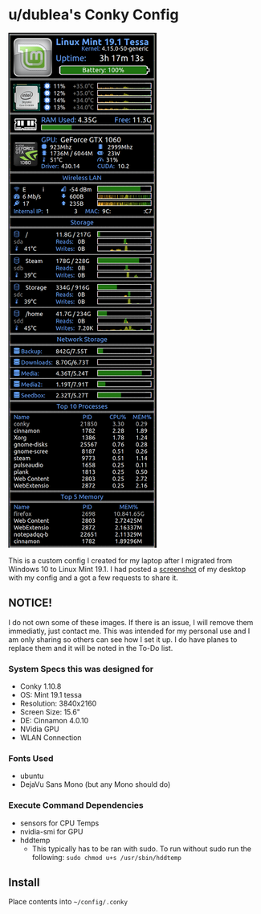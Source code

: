 
# u/dublea's Conky Config

![Screenshot](/Screenshot.png)

This is a custom config I created for my laptop after I migrated from Windows 10 to Linux Mint 19.1.  I had posted a [screenshot](https://old.reddit.com/r/linuxmint/comments/btuhru/just_finished_up_setting_up_my_desktop_may_add/) of my desktop with my config and a got a few requests to share it.

## NOTICE!

I do not own some of these images.  If there is an issue, I will remove them immediatly, just contact me.  This was intended for my personal use and I am only sharing so others can see how I set it up.  I do have planes to replace them and it will be noted in the To-Do list.

### System Specs this was designed for

* Conky 1.10.8
* OS: Mint 19.1 tessa
* Resolution: 3840x2160
* Screen Size: 15.6"
* DE: Cinnamon 4.0.10
* NVidia GPU
* WLAN Connection

### Fonts Used

* ubuntu
* DejaVu Sans Mono (but any Mono should do)

### Execute Command Dependencies

* sensors for CPU Temps
* nvidia-smi for GPU
* hddtemp
	* This typically has to be ran with sudo.  To run without sudo run the following:
	`sudo chmod u+s /usr/sbin/hddtemp`

## Install

Place contents into `~/config/.conky`
